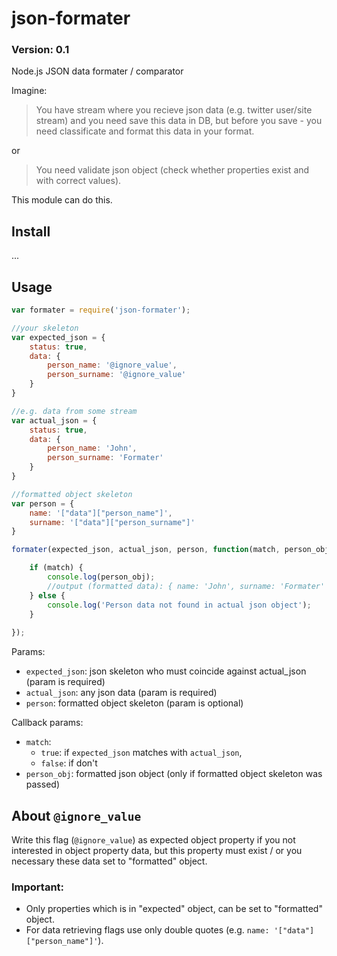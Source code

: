 json-formater
=============
### Version: 0.1 ###

Node.js JSON data formater / comparator

Imagine: 
> You have stream where you recieve json data (e.g. twitter user/site stream) and you need save this data in DB, but before you save - you need classificate and format this data in your format. 

or

> You need validate json object (check whether properties exist and with correct values).

This module can do this.

Install
-------
...

Usage
-----
```javascript
var formater = require('json-formater');

//your skeleton
var expected_json = {
    status: true,
    data: {
        person_name: '@ignore_value',
        person_surname: '@ignore_value'
    }
}

//e.g. data from some stream
var actual_json = {
    status: true,
    data: {
        person_name: 'John',
        person_surname: 'Formater'
    }
}

//formatted object skeleton
var person = {
    name: '["data"]["person_name"]',
    surname: '["data"]["person_surname"]'
}

formater(expected_json, actual_json, person, function(match, person_obj) {

    if (match) {
        console.log(person_obj);
        //output (formatted data): { name: 'John', surname: 'Formater' }
    } else {
        console.log('Person data not found in actual json object');
    }
    
});
```
Params:
- ```expected_json```: json skeleton who must coincide against actual_json (param is required)
- ```actual_json```: any json data (param is required)
- ```person```: formatted object skeleton (param is optional)

Callback params:
- ```match```: 
  - ```true```: if ```expected_json``` matches with ```actual_json```, 
  - ```false```: if don't
- ```person_obj```: formatted json object (only if formatted object skeleton was passed)

About ```@ignore_value```
-------------------------
Write this flag (```@ignore_value```) as expected object property if you not interested in object property data, but this property must exist / or you necessary these data set to "formatted" object.

### Important: ###
- Only properties which is in "expected" object, can be set to "formatted" object.
- For data retrieving flags use only double quotes (e.g. ```name: '["data"]["person_name"]'```). 
